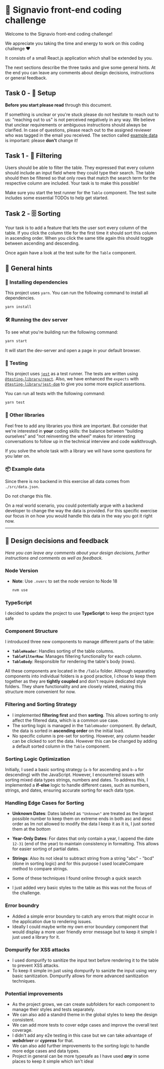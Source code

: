 # 💅 Signavio front-end coding challenge

Welcome to the Signavio front-end coding challenge!

We appreciate you taking the time and energy to work on this coding challenge ❤️

It consists of a small React.js application which shall be extended by you.

The next sections describe the three tasks and give some general hints.
At the end you can leave any comments about design decisions, instructions or general feedback.

## Task 0 - 🧰 Setup

**Before you start please read** through this document.

If something is unclear or you're stuck please do not hesitate to reach out to us: "reaching out to us" is not perceived negatively in any way. 
We believe that unclear requirements or ambiguous instructions should always be clarified.
In case of questions, please reach out to the assigned reviewer who was tagged in the email you received.
The section called [example data](#example-data) is important: please **don't** change it!

## Task 1 - 🔎 Filtering

Users should be able to filter the table.
They expressed that every column should include an input field where they could type their search.
The table should then be filtered so that only rows that match the search term for the respective column are included.
Your task is to make this possible!

Make sure you start the test runner for the `Table` component.
The test suite includes some essential TODOs to help get started.

## Task 2 - 🗄️ Sorting

Your task is to add a feature that lets the user sort every column of the table.
If you click the column title for the first time it should sort this column in ascending order.
When you click the same title again this should toggle between ascending and descending.

Once again have a look at the test suite for the `Table` component.

## 📍 General hints

### 🎁 Installing dependencies

This project uses `yarn`.
You can run the following command to install all dependencies.

```sh
yarn install
```

### 🛠️ Running the dev server

To see what you're building run the following command:

```sh
yarn start
```

It will start the dev-server and open a page in your default browser.

### 🧪 Testing

This project uses [`jest`](https://jestjs.io/) as a test runner.
The tests are written using [`@testing-library/react`](https://testing-library.com/docs/react-testing-library/intro).
Also, we have enhanced the `expects` with [`@testing-library/jest-dom`](https://github.com/testing-library/jest-dom) to give you some more explicit assertions.

You can run all tests with the following command:

```sh
yarn test
```

### 🔮 Other libraries

Feel free to add any libraries you think are important.
But consider that we're interested in **your** coding skills: the balance between "building ourselves" and "not reinventing the wheel" makes for interesting conversations to follow up in the technical interview and code walkthrough.

If you solve the whole task with a library we will have some questions for you later on.

### 📦 Example data

Since there is no backend in this exercise all data comes from `./src/data.json`.

Do not change this file.

On a real world scenario, you could potentially argue with a backend developer to change the way the data is provided. For this specific exercise our focus in on how you would handle this data in the way you got it right now.

---

## 📝 Design decisions and feedback

_Here you can leave any comments about your design decisions, further instructions and comments as well as feedback._

### Node Version

- **Note**: Use `.nvmrc` to set the node version to Node 18

  ```sh
  nvm use
    ```

### TypeScript

I decided to update the project to use **TypeScript** to keep the project type safe

### Component Structure

I introduced three new components to manage different parts of the table:

- **`TableHeader`**: Handles sorting of the table columns.
- **`TableFilterRow`**: Manages filtering functionality for each column.
- **`TableBody`**: Responsible for rendering the table's body (rows).

All these components are located in the `/Table` folder. Although separating components into individual folders is a good practice, I chose to keep them together as they are **tightly coupled** and don't require dedicated style folders. They share functionality and are closely related, making this structure more convenient for now.

### Filtering and Sorting Strategy

- I implemented **filtering first** and then **sorting**. This allows sorting to only affect the filtered data, which is a common use case.
- The sorting logic is managed in the `TableHeader` component. By default, the data is sorted in **ascending order** on the initial load.
- No specific column is pre-set for sorting. However, any column header can be clicked to sort the data. However this can be changed by adding a default sorted column in the `Table` component.


### Sorting Logic Optimization

Initially, I used a basic sorting strategy (`a-b` for ascending and `b-a` for descending) with the JavaScript. However, I encountered issues with sorting mixed data types strings, numbers and dates.
To address this, I implemented a **if-else** logic to handle different cases, such as numbers, strings, and dates, ensuring accurate sorting for each data type.

### Handling Edge Cases for Sorting

- **Unknown Dates**: Dates labeled as `"Unknown"` are treated as the largest possible number to keep them on extreme ends in both asc and desc order as Im not allowed to modify the data I keep it as it is, I just sorted them at the bottom 
- **Year-Only Dates**: For dates that only contain a year, I append the date `12-31` (end of the year) to maintain consistency in formatting. This allows for easier sorting of partial dates.
- **Strings**: Also its not ideal to subtract string from a string "abc" - "bcd" (done in sorting logic) and for this purpose I used localeCompare method to compare strings.
- Some of these techniques I found online through a quick search

- I just added very basic styles to the table as this was not the focus of the challenge. 

### Error boundry 
- Added a simple error boundary to catch any errors that might occur in the application due to rendering issues.
- Ideally I could maybe write my own error boundary component that would display a more user friendly error message but to keep it simple I just used a library for it. 

### Dompurify for XSS attacks
- I used dompurify to sanitize the input text before rendering it to the table to prevent XSS attacks.
- To keep it simple im just using dompurify to sanizte the input using very basic sanitization. Dompurify allows for more advanced sanitization techniques.

### Potential improvements
- As the project grows, we can create subfolders for each component to manage their styles and tests separately.
- We can also add a standrd theme in the global styles to keep the design consistent.
- We can add more tests to cover edge cases and improve the overall test coverage.
- I didn't add any e2e testing in this case but we can take advantage of ***webdriver*** or ***cypress*** for that.
- We can also add further improvements to the sorting logic to handle more edge cases and data types.
- Project in general can be more typesafe as I have used ***any*** in some places to keep it simple which isn't ideal 
